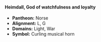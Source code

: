 #### Heimdall, God of watchfulness and loyalty
- **Pantheon:** Norse
- **Alignment:** L, G
- **Domains:** Light, War
- **Symbol:** Curling musical horn